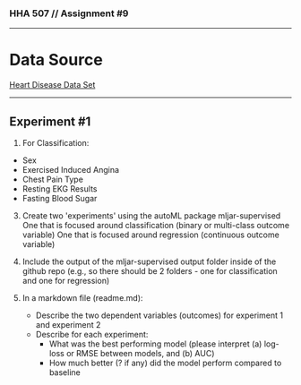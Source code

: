 ### HHA 507 // Assignment #9

---
# Data Source
[Heart Disease Data Set](https://www.kaggle.com/datasets/rashikrahmanpritom/heart-attack-analysis-prediction-dataset)

---
## Experiment #1
1. For Classification:
  - Sex 
  - Exercised Induced Angina
  - Chest Pain Type
  - Resting EKG Results
  - Fasting Blood Sugar



3. Create two 'experiments' using the autoML package mljar-supervised 
One that is focused around classification (binary or multi-class outcome variable)
One that is focused around regression (continuous outcome variable) 
4. Include the output of the mljar-supervised output folder inside of the github repo (e.g., so there should be 2 folders - one for classification and one for regression) 

5. In a markdown file (readme.md): 
    - Describe the two dependent variables (outcomes) for experiment 1 and experiment 2 
    - Describe for each experiment: 
        - What was the best performing model (please interpret (a) log-loss or RMSE between models, and (b) AUC) 
        - How much better (? if any) did the model perform compared to baseline